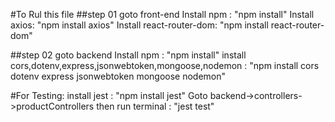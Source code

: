 #To Rul this file 
##step 01 
goto front-end Install npm : "npm install" Install axios: "npm install axios" Install react-router-dom: "npm install react-router-dom"

##step 02 
goto backend Install npm : "npm install" install cors,dotenv,express,jsonwebtoken,mongoose,nodemon : "npm install cors dotenv express jsonwebtoken mongoose nodemon"

#For Testing: 
install jest : "npm install jest"
Goto backend->controllers->productControllers 
then run terminal : "jest test"


